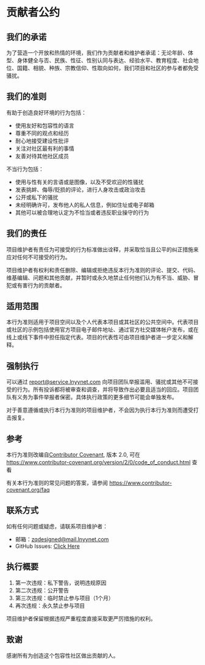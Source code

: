 # 贡献者公约

## 我们的承诺

为了营造一个开放和热情的环境，我们作为贡献者和维护者承诺：无论年龄、体型、身体健全与否、民族、性征、性别认同与表达、经验水平、教育程度、社会地位、国籍、相貌、种族、宗教信仰、性取向如何，我们项目和社区的参与者都免受骚扰。

## 我们的准则

有助于创造良好环境的行为包括：

* 使用友好和包容性的语言
* 尊重不同的观点和经历
* 耐心地接受建设性批评
* 关注对社区最有利的事情
* 友善对待其他社区成员

不当行为包括：

* 使用与性有关的言语或是图像，以及不受欢迎的性骚扰
* 发表挑衅、侮辱/贬损的评论，进行人身攻击或政治攻击
* 公开或私下的骚扰
* 未经明确许可，发布他人的私人信息，例如住址或电子邮箱
* 其他可以被合理地认定为不恰当或者违反职业操守的行为

## 我们的责任

项目维护者有责任为可接受的行为标准做出诠释，并采取恰当且公平的纠正措施来应对任何不可接受的行为。

项目维护者有权利和责任删除、编辑或拒绝违反本行为准则的评论、提交、代码、维基编辑、问题和其他贡献，并暂时或永久地禁止任何他们认为有不当、威胁、冒犯或有害行为的贡献者。

## 适用范围

本行为准则适用于项目空间以及个人代表本项目或其社区的公共空间中。代表项目或社区的示例包括使用官方项目电子邮件地址、通过官方社交媒体帐户发布，或在线上或线下事件中担任指定代表。项目的代表性可由项目维护者进一步定义和解释。

## 强制执行

可以通过 [report@service.lnyynet.com](mailto:report@service.lnyynet.com) 向项目团队举报滥用、骚扰或其他不可接受的行为。所有投诉都将被审查和调查，并将导致作出必要且适当的回应。项目团队有义务为事件举报者保密。具体执行政策的更多细节可能会单独发布。

对于善意遵循或执行本行为准则的项目维护者，不会因为执行本行为准则而遭受打击报复。

## 参考

本行为准则改编自[Contributor Covenant][homepage], 版本 2.0,
可在 https://www.contributor-covenant.org/version/2/0/code_of_conduct.html 查看

[homepage]: https://www.contributor-covenant.org

有关本行为准则的常见问题的答案，请参阅
https://www.contributor-covenant.org/faq

## 联系方式

如有任何问题或疑虑，请联系项目维护者：
- 邮箱：[zqdesigned@mail.lnyynet.com](mailto:zqdesigned@mail.lnyynet.com)
- GitHub Issues: [Click Here](https://github.com/ZQDesigned/file-collection-system/issues)

## 执行概要

1. 第一次违规：私下警告，说明违规原因
2. 第二次违规：公开警告
3. 第三次违规：临时禁止参与项目（1个月）
4. 再次违规：永久禁止参与项目

项目维护者保留根据违规严重程度直接采取更严厉措施的权利。

## 致谢

感谢所有为创造这个包容性社区做出贡献的人。 